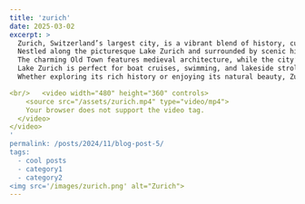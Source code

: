 ```yaml
---
title: 'zurich'
date: 2025-03-02
excerpt: >
  Zurich, Switzerland’s largest city, is a vibrant blend of history, culture, and modern innovation.
  Nestled along the picturesque Lake Zurich and surrounded by scenic hills, it offers stunning views and endless outdoor activities.
  The charming Old Town features medieval architecture, while the city’s museums, arts scene, and lively nightlife make it a cultural hub.
  Lake Zurich is perfect for boat cruises, swimming, and lakeside strolls, adding to the city's unique charm.
  Whether exploring its rich history or enjoying its natural beauty, Zurich is a must-visit destination.

<br/>   <video width="480" height="360" controls>
    <source src="/assets/zurich.mp4" type="video/mp4">
    Your browser does not support the video tag.
  </video>
</video>
'
permalink: /posts/2024/11/blog-post-5/
tags:
  - cool posts
  - category1
  - category2
<img src='/images/zurich.png' alt="Zurich">
---
```

